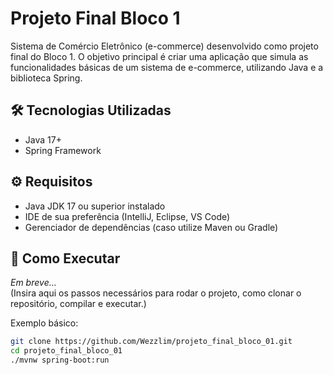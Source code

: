 # Projeto Final Bloco 1

Sistema de Comércio Eletrônico (e-commerce) desenvolvido como projeto final do Bloco 1. O objetivo principal é criar uma aplicação que simula as funcionalidades básicas de um sistema de e-commerce, utilizando Java e a biblioteca Spring.

## 🛠 Tecnologias Utilizadas

- Java 17+
- Spring Framework

## ⚙️ Requisitos

- Java JDK 17 ou superior instalado
- IDE de sua preferência (IntelliJ, Eclipse, VS Code)
- Gerenciador de dependências (caso utilize Maven ou Gradle)

## 🚀 Como Executar

*Em breve...*  
(Insira aqui os passos necessários para rodar o projeto, como clonar o repositório, compilar e executar.)

Exemplo básico:

```bash
git clone https://github.com/Wezzlim/projeto_final_bloco_01.git
cd projeto_final_bloco_01
./mvnw spring-boot:run